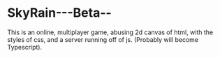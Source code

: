 # SkyRain---Beta--
This is an online, multiplayer game, abusing 2d canvas of html, with the styles of css, and a server running off of js. (Probably will become Typescript).
